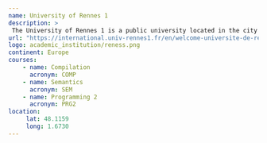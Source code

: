 ```yaml
---
name: University of Rennes 1 
description: >
 The University of Rennes 1 is a public university located in the city of Rennes, France. It is under the Academy of Rennes. 
url: "https://international.univ-rennes1.fr/en/welcome-universite-de-rennes-1"
logo: academic_institution/reness.png
continent: Europe
courses:
    - name: Compilation 
      acronym: COMP 
    - name: Semantics 
      acronym: SEM
    - name: Programming 2 
      acronym: PRG2
location:
     lat: 48.1159
     long: 1.6730
---
```

